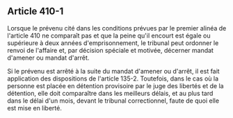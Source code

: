 Article 410-1
----
Lorsque le prévenu cité dans les conditions prévues par le premier alinéa de
l'article 410 ne comparaît pas et que la peine qu'il encourt est égale ou
supérieure à deux années d'emprisonnement, le tribunal peut ordonner le renvoi
de l'affaire et, par décision spéciale et motivée, décerner mandat d'amener ou
mandat d'arrêt.

Si le prévenu est arrêté à la suite du mandat d'amener ou d'arrêt, il est fait
application des dispositions de l'article 135-2. Toutefois, dans le cas où la
personne est placée en détention provisoire par le juge des libertés et de la
détention, elle doit comparaître dans les meilleurs délais, et au plus tard dans
le délai d'un mois, devant le tribunal correctionnel, faute de quoi elle est
mise en liberté.
